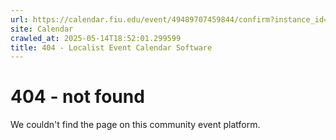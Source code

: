 ```yaml
---
url: https://calendar.fiu.edu/event/49489707459844/confirm?instance_id=49489707465992&return=https%3A%2F%2Fcalendar.fiu.edu%2Fmiami_beach_urban_studios_364
site: Calendar
crawled_at: 2025-05-14T18:52:01.299599
title: 404 - Localist Event Calendar Software
---
```


# 404 - not found
We couldn't find the page on this community event platform.
